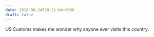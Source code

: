 ```yaml
---
date: 2018-08-24T18:21:04-0600
draft: false
---
```




US Customs makes me wonder why anyone ever visits this country.



